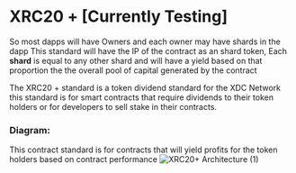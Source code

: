 # **XRC20 +** [Currently Testing]

So most dapps will have Owners and each owner may have shards in the dapp This standard will have the IP of the contract as an shard token, Each **shard** is equal to any other shard and will have a yield based on that proportion the the overall pool of capital generated by the contract

The XRC20 + standard is a token dividend standard for the XDC Network this standard is for smart contracts that require dividends to their token holders or for developers to sell stake in their contracts.

### **Diagram:**
This contract standard is for contracts that will yield profits for the token holders based on contract performance
![XRC20+ Architecture  (1)](https://user-images.githubusercontent.com/16103963/148665680-d8e74403-cbdc-44aa-9a04-33b88f329f5e.png)

